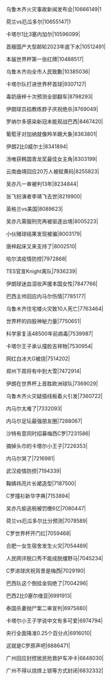 乌鲁木齐火灾事故新闻发布会|10666149|1

荷兰vs厄瓜多尔|10655147|1

卡塔尔1比3塞内加尔|10596099|

首艘国产大型邮轮2023年底下水|10512491|

本届世界杯第一张红牌|10488517|

乌鲁木齐向全市人民致歉|10385036|

卡塔尔队打进世界杯首球|9307127|

毒奶唐梓十次预测全部翻车|8798293|

伊朗球员掐教练脖子庆祝绝杀|8769049|

罗纳尔多感染新冠未能观战巴西|8467420|

葡萄牙对加纳就像羚羊踢大象|8363801|

伊朗2比0威尔士|8341894|

汤唯获韩国青龙奖最佳女主角|8303199|

云南曲靖回应20万人被赋黄码|8255823|

吴亦凡一审被判13年|8234844|

张飞扮演者李靖飞去世|8219900|

英格兰vs美国|8089623|

吴亦凡需服刑完再被驱逐出境|8005223|

小伙赌球结果发现被骗|8003179|

唐梓起床又来支持了|8002510|

哈尔滨疫情防控|7972868|

TES官宣Knight离队|7936239|

伊朗球迷血泪妆声援本国女性|7847766|

巴西主帅回应内马尔伤情|7785177|

乌鲁木齐住宅楼火灾致10人死亡|7763464|

世界杯的四股神秘力量|7750651|

科学家复活48500年前病毒|7539987|

卡塔尔王子承认撞脸吉祥物|7530954|

网红白冰大G被烧|7514202|

郑州下周将有中到大雪|7472914|

伊朗在世界杯上首胜欧洲球队|7369029|

乌鲁木齐火灾疑插线板着火引发|7360722|

内马尔太难了|7332093|

内马尔足坛最强朋友圈|7288067|

沙特有意同时招募梅西C罗|7231586|

摘掉头巾的卡塔尔小王子|7226353|

内马尔哭了|7216981|

武汉疫情防控|7194339|

鞠婧祎亮片长裙造型|7187500|

C罗撞衫新华字典|7153894|

吴亦凡偷逃税被罚缴6亿|7080447|

荷兰vs厄瓜多尔比分预测|7078589|

C罗世界杯开门红|7059468|

合肥一女生宿舍发生火灾|7054489|

人民网评脱口秀不能成脱缰野马|7045234|

C罗进球庆祝背景是梅西|7029190|

巴西队这个倒挂金钩绝了|7004296|

巴西2比0塞尔维亚|6991913|

泰国杀妻抛尸案二审宣判|6975880|

卡塔尔小王子学说中文有多可爱|6974794|

央行全面降准0.25个百分点|6916010|

这就是C罗原声吧|6886471|

广州回应封控居民抢救护车冲卡|6848030|

广州不得以烧焊上锁等方式封闭|6832332|

